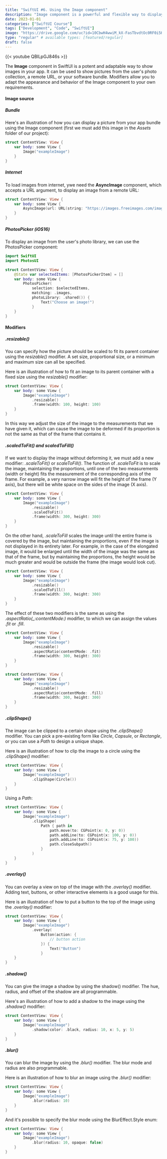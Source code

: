 ```yaml
---
title: "SwiftUI #6. Using the Image component"
description: "Image component is a powerful and flexible way to display images in your app. You can use it to display images from your app bundle, from a remote URL, or from the user's photo library."
date: 2023-01-01
categories: ["SwiftUI Course"]
tags: ["Development", "Code", "SwiftUI"]
image: "https://drive.google.com/uc?id=10CbwH4wwiM_kX-FasTbvdtOc0RF0i5H7"
type: "regular" # available types: [featured/regular]
draft: false
---
```


{{< youtube QBlLpGJ846s >}}

The **Image** component in SwiftUI is a potent and adaptable way to show images in your app. It can be used to show pictures from the user's photo collection, a remote URL, or your software bundle. Modifiers allow you to adapt the appearance and behavior of the Image component to your own requirements.

#### Image source
##### Bundle
Here's an illustration of how you can display a picture from your app bundle using the Image component (first we must add this image in the *Assets* folder of our project):

```swift
struct ContentView: View {
    var body: some View {
        Image("exampleImage")
    }
}
````

##### Internet

To load images from internet, ywe need the **AsyncImage** component, which accepts a URL argument, to display an image from a remote URL:

```swift
struct ContentView: View {
    var body: some View {
        AsyncImage(url: URL(string: "https://images.freeimages.com/images/large-previews/218/my-dog-cutter-1499799.jpg"))
    }
}
```

##### PhotosPicker (iOS16)
To display an image from the user's photo library, we can use the PhotosPicker component:

```swift
import SwiftUI
import PhotosUI

struct ContentView: View {
    @State var selectedItems: [PhotosPickerItem] = []
    var body: some View {
        PhotosPicker(
            selection: $selectedItems,
            matching: .images,
            photoLibrary: .shared()) {
                Text("Choose an image!")
            }
    }
}
```

#### Modifiers
##### .resizable()
You can specify how the picture should be scaled to fit its parent container using the *resizable()* modifier. A set size, proportional size, or a minimum and maximum size can all be specified.

Here is an illustration of how to fit an image to its parent container with a fixed size using the *resizable()* modifier:

```swift
struct ContentView: View {
    var body: some View {
        Image("exampleImage")
            .resizable()
            .frame(width: 100, height: 100)
    }
}
```
In this way we adjust the size of the image to the measurements that we have given it, which can cause the image to be deformed if its proportion is not the same as that of the frame that contains it.


##### .scaledToFit() and scaledToFill()
If we want to display the image without deforming it, we must add a new modifier: *.scaleToFit()* or *scaleToFill()*.
The function of *.scaleToFit* is to scale the image, maintaining the proportions, until one of the two measurements (width or height) fits the measurement of the corresponding axis of the frame.
For example, a very narrow image will fit the height of the frame (Y axis), but there will be white space on the sides of the image (X axis).

```swift
struct ContentView: View {
    var body: some View {
        Image("exampleImage")
            .resizable()
            .scaledToFit()
            .frame(width: 300, height: 300)
    }
}
```

On the other hand, *.scaleToFill* scales the image until the entire frame is covered by the image, but maintaining the proportions, even if the image is not displayed in its entirety later. For example, in the case of the elongated image, it would be enlarged until the width of the image was the same as that of the frame, but by maintaining the proportions, the height would be much greater and would be outside the frame (the image would look cut).

```swift
struct ContentView: View {
    var body: some View {
        Image("exampleImage")
            .resizable()
            .scaledToFill()
            .frame(width: 300, height: 300)
    }
}
```
The effect of these two modifiers is the same as using the *.aspectRatio(_:contentMode:)* modifier, to which we can assign the values *.fit* or *.fill*.
```swift
struct ContentView: View {
    var body: some View {
        Image("exampleImage")
            .resizable()
            .aspectRatio(contentMode: .fit)
            .frame(width: 300, height: 300)
    }
}

struct ContentView: View {
    var body: some View {
        Image("exampleImage")
            .resizable()
            .aspectRatio(contentMode: .fill)
            .frame(width: 300, height: 300)
    }
}
```

##### .clipShape()
The image can be clipped to a certain shape using the *.clipShape()* modifier. You can pick a pre-existing form like *Circle*, *Capsule*, or *Rectangle*, or you can use a *Path* to design a unique shape.

Here is an illustration of how to clip the image to a circle using the *.clipShape()* modifier:

```swift
struct ContentView: View {
    var body: some View {
        Image("exampleImage")
            .clipShape(Circle())
    }
}
```

Using a *Path*:

```swift
struct ContentView: View {
    var body: some View {
        Image("exampleImage")
            .clipShape(
                Path { path in
                    path.move(to: CGPoint(x: 0, y: 0))
                    path.addLine(to: CGPoint(x: 100, y: 0))
                    path.addLine(to: CGPoint(x: 75, y: 100))
                    path.closeSubpath()
                }
            )
    }
}
```

##### .overlay()
You can overlay a view on top of the image with the *.overlay()* modifier. Adding text, buttons, or other interactive elements is a good usage for this.

Here is an illustration of how to put a button to the top of the image using the *.overlay()* modifier:

```swift
struct ContentView: View {
    var body: some View {
        Image("exampleImage")
            .overlay(
                Button(action: {
                    // button action
                }) {
                    Text("Button")
                }
    }
}
```

##### .shadow()
You can give the image a shadow by using the shadow() modifier. The hue, radius, and offset of the shadow are all programmable.

Here's an illustration of how to add a shadow to the image using the *.shadow()* modifier:

```swift
struct ContentView: View {
    var body: some View {
        Image("exampleImage")
            .shadow(color: .black, radius: 10, x: 5, y: 5)
    }
}
```

##### .blur()
You can blur the image by using the *.blur()* modifier. The blur mode and radius are also programmable.

Here is an illustration of how to blur an image using the *.blur()* modifier:

```swift
struct ContentView: View {
    var body: some View {
        Image("exampleImage")
            .blur(radius: 10)
    }
}
```

And it's possible to specify the blur mode using the BlurEffect.Style enum:

```swift
struct ContentView: View {
    var body: some View {
        Image("exampleImage")
            .blur(radius: 10, opaque: false)
    }
}
```
